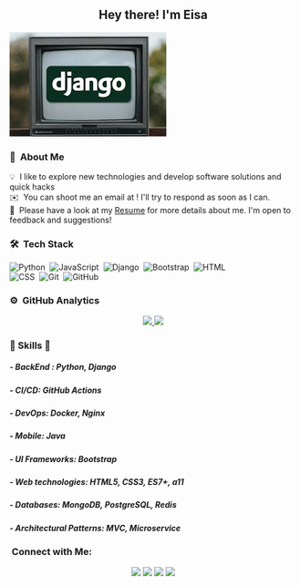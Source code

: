 <h2 align="center" >Hey there! I'm Eisa</h2>
<img  alt="Night Cding" src="https://github.com/EasaNahardani/EasaNahardani/blob/main/images9999999.jpg"/>



### 👨 &nbsp;About Me

💡 &nbsp;I like to explore new technologies and develop software solutions and quick hacks\
✉️ &nbsp;You can shoot me an email at ! I'll try to respond as soon as I can.\
📄 &nbsp;Please have a look at my [Resume](https://www.eisa-nahardani.ir) for more details about me. I'm open to feedback and suggestions!


### 🛠 &nbsp;Tech Stack

![Python](https://img.shields.io/badge/-Python-05122A?style=flat&logo=python)&nbsp;
![JavaScript](https://img.shields.io/badge/-JavaScript-05122A?style=flat&logo=javascript)&nbsp;
![Django](https://img.shields.io/badge/-Django-05122A?style=flat&logo=django&logoColor=092E20)&nbsp;
![Bootstrap](https://img.shields.io/badge/-Bootstrap-05122A?style=flat&logo=bootstrap&logoColor=563D7C)&nbsp;
![HTML](https://img.shields.io/badge/-HTML-05122A?style=flat&logo=HTML5)\
![CSS](https://img.shields.io/badge/-CSS-05122A?style=flat&logo=CSS3&logoColor=1572B6)&nbsp;
![Git](https://img.shields.io/badge/-Git-05122A?style=flat&logo=git)&nbsp;
![GitHub](https://img.shields.io/badge/-GitHub-05122A?style=flat&logo=github)&nbsp;

### ⚙️ &nbsp;GitHub Analytics

<p align="center">
<a href="https://github.com/AVS1508">
  <img height="180em" src="https://github-readme-stats-eight-theta.vercel.app/api?username=easanahardani&show_icons=true&theme=algolia&include_all_commits=true&count_private=true"/>
  <img height="180em" src="https://github-readme-stats-eight-theta.vercel.app/api/top-langs/?username=easanahardani&layout=compact&langs_count=8&theme=algolia"/>
</a>
</p>
<h3>  🎉 Skills  🎉 </h3>
<h5>- BackEnd : Python, Django</h5>
<h5>- CI/CD:  GitHub Actions</h5>
<h5>- DevOps: Docker, Nginx</h5>
<h5>- Mobile: Java</h4>
<h5>- UI Frameworks:  Bootstrap</h5>
<h5>- Web technologies: HTML5, CSS3, ES7+, a11</h5>
<h5>- Databases: MongoDB, PostgreSQL, Redis</h5>
<h5>- Architectural Patterns: MVC, Microservice</h5>

###  &nbsp;Connect with Me:

<p align="center">
 <a href="https://www.linkedin.com/in/eisa-nahardani/"><img src="https://img.shields.io/badge/-linkedin?style=flat&logo=Linkedin&logoColor=white"/></a>
<a href="mailto:92developer92@gmail.com"><img src="https://img.shields.io/badge/-92developer92@gmail.com-D14836?style=flat&logo=Gmail&logoColor=white"/></a>
<a href="https://www.eisa-nahardani.ir"><img src="https://img.shields.io/badge/-My Web-3423A6?style=flat&logo=Google-Chrome&logoColor=white"/></a>
<a href="https://instagram.com/django__learning"><img src="https://img.shields.io/badge/my instagram-E4405F?style=flat&logo=Instagram&logoColor=white"/></a>
</p>

